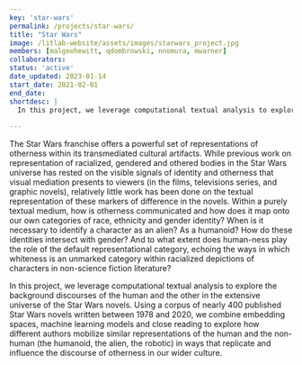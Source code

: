 ```yaml
---
key: 'star-wars'
permalink: /projects/star-wars/
title: "Star Wars"
image: /litlab-website/assets/images/starwars_project.jpg
members: [malgeehewitt, qdombrowski, nnomura, mwarner]
collaborators:
status: 'active'
date_updated: 2023-01-14
start_date: 2021-02-01
end_date:
shortdesc: |
  In this project, we leverage computational textual analysis to explore the background discourses of the human and the other in the extensive universe of the Star Wars novels.
  
---
```


The Star Wars franchise offers a powerful set of representations of otherness within its transmediated cultural artifacts. While previous work on representation of racialized, gendered and othered bodies in the Star Wars universe has rested on the visible signals of identity and otherness that visual mediation presents to viewers (in the films, televisions series, and graphic novels), relatively little work has been done on the textual representation of these markers of difference in the novels. Within a purely textual medium, how is otherness communicated and how does it map onto our own categories of race, ethnicity and gender identity? When is it necessary to identify a character as an alien? As a humanoid? How do these identities intersect with gender? And to what extent does human-ness play the role of the default representational category, echoing the ways in which whiteness is an unmarked category within racialized depictions of characters in non-science fiction literature?

In this project, we leverage computational textual analysis to explore the background discourses of the human and the other in the extensive universe of the Star Wars novels. Using a corpus of nearly 400 published Star Wars novels written between 1978 and 2020, we combine embedding spaces, machine learning models and close reading to explore how different authors mobilize similar representations of the human and the non-human (the humanoid, the alien, the robotic) in ways that replicate and influence the discourse of otherness in our wider culture.